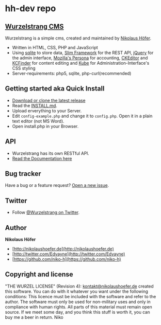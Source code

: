 # hh-dev repo
## [Wurzelstrang CMS](https://github.com/niko-h/wurzelstrang)

Wurzelstrang is a simple cms, created and maintained by [Nikolaus Höfer](https://github.com/niko-h).

* Written in HTML, CSS, PHP and JavaScript
* Using [sqlite](https://sqlite.org/) to store data, [Slim Framework](http://slimframework.com/) for the REST API, [jQuery](http://jquery.com/) for the admin interface, [Mozilla's Persona](https://login.persona.org) for accounting, [CKEditor](ckeditor.com) and [KCFinder](http://kcfinder.sunhater.com/) for content editing and [Kube](http://imperavi.com/kube/) for Administration-Interface's CSS styling
* Server-requirements: php5, sqlite, php-curl(recommended)


## Getting started aka Quick Install

* [Download or clone the latest release](https://github.com/niko-h/wurzelstrang)
* Read the [INSTALL.md](INSTALL.md).
* Upload erverything to your Server.
* Edit `config-example.php` and change it to `config.php`. Open it in a plain text editor (not MS Word).
* Open install.php in your Browser.


## API

* Wurzelstrang has its own RESTful API.
* [Read the Documentation here](http://docs.wurzelstrang.apiary.io/)


## Bug tracker

Have a bug or a feature request? [Open a new issue](https://github.com/niko-h/wurzelstrang/issues).


## Twitter

* Follow [@Wurzelstrang on Twitter](http://twitter.com/Wurzelstrang).


## Author

**Nikolaus Höfer**

+ [http://nikolaushoefer.de](http://nikolaushoefer.de)
+ [http://twitter.com/Edvayne](http://twitter.com/Edvayne)
+ [https://github.com/niko-h](https://github.com/niko-h)


## Copyright and license

"THE WURZEL LICENSE" (Revision 4):  <kontakt@nikolaushoefer.de> created this software. You can do with it whatever you want under the following conditions: This licence must be included with the software and refer to the author. The software must only be used for non-military uses and only in compliance with human rights. All parts of this material must remain open source. If we meet some day, and you think this stuff is worth it, you can buy me a beer in return. Niko